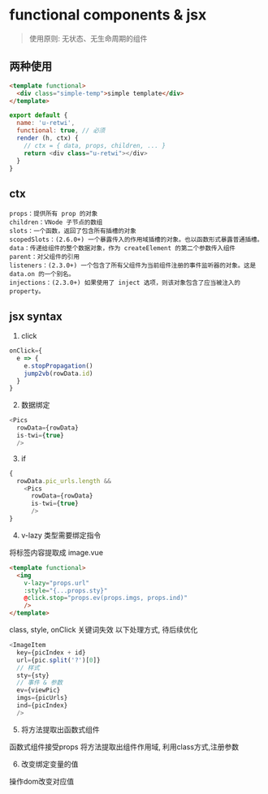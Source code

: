 # functional components & jsx

> 使用原则: 无状态、无生命周期的组件

## 两种使用

```html
<template functional>
  <div class="simple-temp">simple template</div>
</template>
```

```js
export default {
  name: 'u-retwi',
  functional: true, // 必须
  render (h, ctx) {
    // ctx = { data, props, children, ... }
    return <div class="u-retwi"></div>
  }
}
```

## ctx

```
props：提供所有 prop 的对象
children：VNode 子节点的数组
slots：一个函数，返回了包含所有插槽的对象
scopedSlots：(2.6.0+) 一个暴露传入的作用域插槽的对象。也以函数形式暴露普通插槽。
data：传递给组件的整个数据对象，作为 createElement 的第二个参数传入组件
parent：对父组件的引用
listeners：(2.3.0+) 一个包含了所有父组件为当前组件注册的事件监听器的对象。这是 data.on 的一个别名。
injections：(2.3.0+) 如果使用了 inject 选项，则该对象包含了应当被注入的 property。
```

## jsx syntax

1. click

```js
onClick={
  e => {
    e.stopPropagation()
    jump2vb(rowData.id)
  }
}
```

2. 数据绑定

```js
<Pics
  rowData={rowData}
  is-twi={true}
  />
```

3. if

```js
{
  rowData.pic_urls.length &&
    <Pics
      rowData={rowData}
      is-twi={true}
      />
}
```

4. v-lazy 类型需要绑定指令

将标签内容提取成 image.vue
```html
<template functional>
  <img
    v-lazy="props.url"
    :style="{...props.sty}"
    @click.stop="props.ev(props.imgs, props.ind)"
    />
</template>
```

class, style, onClick 关键词失效
以下处理方式, 待后续优化

```js
<ImageItem
  key={picIndex + id}
  url={pic.split('?')[0]}
  // 样式
  sty={sty}
  // 事件 & 参数
  ev={viewPic}
  imgs={picUrls}
  ind={picIndex}
  />
```

5. 将方法提取出函数式组件

函数式组件接受props
将方法提取出组件作用域, 利用class方式,注册参数


6. 改变绑定变量的值

操作dom改变对应值
